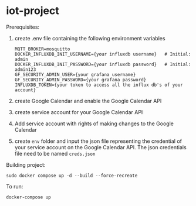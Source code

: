 # iot-project

Prerequisites:
1. create .env file containing the following environment variables
    ```shell
    MQTT_BROKER=mosquitto
    DOCKER_INFLUXDB_INIT_USERNAME={your influxdb username}   # Initial: admin
    DOCKER_INFLUXDB_INIT_PASSWORD={your influxdb password}   # Initial: admin123
    GF_SECURITY_ADMIN_USER={your grafana username}
    GF_SECURITY_ADMIN_PASSWORD={your grafana password}
    INFLUXDB_TOKEN={your token to access all the influx db's of your account}
    ```

2. create Google Calendar and enable the Google Calendar API
3. create service account for your Google Calendar API
4. Add service account with rights of making changes to the Google Calendar
5. create `env` folder and input the json file representing the credential of your service account on the Google Calendar API. The json credentials file need to be named `creds.json`



Building project:
```shell
sudo docker compose up -d --build --force-recreate
```

To run:
```shell
docker-compose up
```

